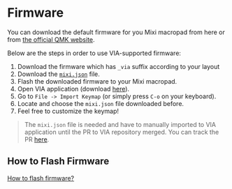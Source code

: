 # Firmware

You can download the default firmware for you Mixi macropad from here or from
[the official QMK website](https://qmk.fm/keyboards/).

Below are the steps in order to use VIA-supported firmware:

1. Download the firmware which has `_via` suffix according to your layout
2. Download the [`mixi.json`](mixi.json) file.
3. Flash the downloaded firmware to your Mixi macropad.
4. Open VIA application (download [here](https://caniusevia.com)).
5. Go to `File -> Import Keymap` (or simply press `C-o` on your keyboard).
6. Locate and choose the `mixi.json` file downloaded before.
7. Feel free to customize the keymap!

> The `mixi.json` file is needed and have to manually imported to VIA application
> until the PR to VIA repository merged. You can track the PR
> [here](https://github.com/the-via/keyboards/pull/177).

## How to Flash Firmware

[How to flash firmware?](https://docs.qmk.fm/#/newbs_flashing)
